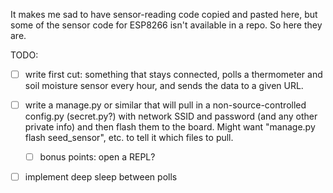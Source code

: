 It makes me sad to have sensor-reading code copied and pasted here, but some of the sensor code for ESP8266 isn't available in a repo. So here they are.

TODO: 

- [ ] write first cut: something that stays connected, polls a thermometer and soil moisture sensor every hour, and sends the data to a given URL.
- [ ] write a manage.py or similar that will pull in a non-source-controlled config.py (secret.py?) with network SSID and password (and any other private info) and then flash them to the board. Might want "manage.py flash seed_sensor", etc. to tell it which files to pull.
    - [ ] bonus points: open a REPL?
- [ ] implement deep sleep between polls

